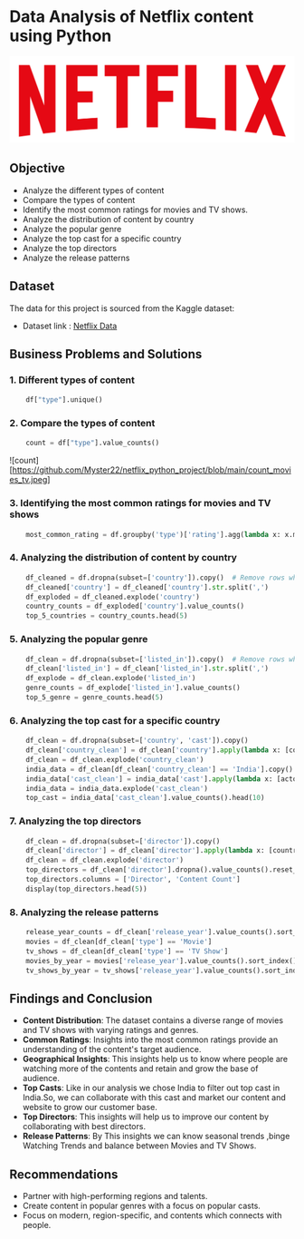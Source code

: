 # Data Analysis of Netflix content using Python
![Netflix logo](https://github.com/Myster22/netflix_python_project/blob/main/logo.png)
## Objective
- Analyze the different types of content
- Compare the types of  content
- Identify the most common ratings for movies and TV shows.
- Analyze the distribution of content by country
- Analyze the popular genre
- Analyze the top cast for a specific country
- Analyze the top directors
- Analyze the release patterns
## Dataset
The data for this project is sourced from the Kaggle dataset:
- Dataset link : [Netflix Data](https://www.kaggle.com/datasets/shivamb/netflix-shows?resource=download)
## Business Problems and Solutions
### 1. Different types of content
```python
    df["type"].unique()
```
### 2. Compare the types of  content
```python
    count = df["type"].value_counts()
```
![count][https://github.com/Myster22/netflix_python_project/blob/main/count_movies_tv.jpeg]
### 3. Identifying the most common ratings for movies and TV shows
```python
    most_common_rating = df.groupby('type')['rating'].agg(lambda x: x.mode()[0]).reset_index()
```
### 4. Analyzing the distribution of content by country
```python
    df_cleaned = df.dropna(subset=['country']).copy()  # Remove rows where country is Null or missing values
    df_cleaned['country'] = df_cleaned['country'].str.split(',')
    df_exploded = df_cleaned.explode('country')
    country_counts = df_exploded['country'].value_counts()
    top_5_countries = country_counts.head(5)
```
### 5. Analyzing the popular genre
```python
    df_clean = df.dropna(subset=['listed_in']).copy()  # Remove rows where listed_in is Null or missing values
    df_clean['listed_in'] = df_clean['listed_in'].str.split(',')
    df_explode = df_clean.explode('listed_in')
    genre_counts = df_explode['listed_in'].value_counts()
    top_5_genre = genre_counts.head(5)
```
### 6. Analyzing the top cast for a specific country
```python
    df_clean = df.dropna(subset=['country', 'cast']).copy()
    df_clean['country_clean'] = df_clean['country'].apply(lambda x: [country.strip() for country in str(x).split(',')])
    df_clean = df_clean.explode('country_clean')
    india_data = df_clean[df_clean['country_clean'] == 'India'].copy()
    india_data['cast_clean'] = india_data['cast'].apply(lambda x: [actor.strip() for actor in str(x).split(',')])
    india_data = india_data.explode('cast_clean')
    top_cast = india_data['cast_clean'].value_counts().head(10)
```
### 7. Analyzing the top directors
```python
    df_clean = df.dropna(subset=['director']).copy()
    df_clean['director'] = df_clean['director'].apply(lambda x: [country.strip() for country in str(x).split(',')])
    df_clean = df_clean.explode('director')
    top_directors = df_clean['director'].dropna().value_counts().reset_index()
    top_directors.columns = ['Director', 'Content Count']
    display(top_directors.head(5))
```
### 8. Analyzing the release patterns 
```python
    release_year_counts = df_clean['release_year'].value_counts().sort_index()
    movies = df_clean[df_clean['type'] == 'Movie']
    tv_shows = df_clean[df_clean['type'] == 'TV Show']
    movies_by_year = movies['release_year'].value_counts().sort_index()
    tv_shows_by_year = tv_shows['release_year'].value_counts().sort_index()
```
## Findings and Conclusion
- **Content Distribution**: The dataset contains a diverse range of movies and TV shows with varying ratings and genres.
- **Common Ratings**: Insights into the most common ratings provide an understanding of the content's target audience.
- **Geographical Insights**: This insights help us to know where people are watching more of the contents and retain and grow the base                                of audience.
- **Top Casts**: Like in our analysis we chose India to filter out top cast in India.So, we can collaborate with this cast and market 
                 our content and website to grow our customer base.
- **Top Directors**: This insights will help us to improve our content by collaborating with best directors.
- **Release Patterns**: By This insights we can know seasonal trends ,binge Watching Trends and balance between Movies and TV Shows.
## Recommendations
- Partner with high-performing regions and talents.
- Create content in popular genres with a focus on popular casts.
- Focus on modern, region-specific, and contents which connects with people.

    

